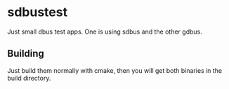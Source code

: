 # sdbustest

Just small dbus test apps. One is using sdbus and the other gdbus.

## Building

Just build them normally with cmake, then you will get both binaries in the build directory.